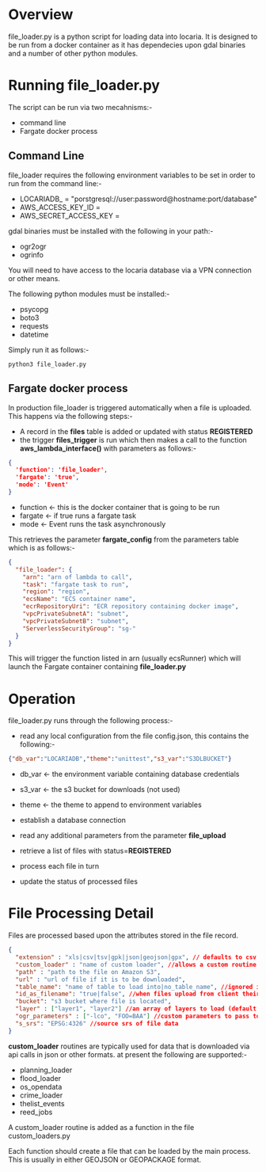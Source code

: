 # Overview

file_loader.py is a python script for loading data into locaria. It is designed to be run from a docker container as it has dependecies upon gdal binaries and a number of other python modules.

# Running file_loader.py

The script can be run via two mecahnisms:-

- command line
- Fargate docker process

## Command Line 

file_loader requires the following environment variables to be set in order to run from the command line:-

- LOCARIADB_<stage> = "porstgresql://user:password@hostname:port/database"
- AWS_ACCESS_KEY_ID = <An IAM credential that has read access to the S3 bucket for incoming files>
- AWS_SECRET_ACCESS_KEY = <As above>

gdal binaries must be installed with the following in your path:-

- ogr2ogr
- ogrinfo

You will need to have access to the locaria database via a VPN connection or other means.

The following python modules must be installed:-

- psycopg
- boto3
- requests
- datetime

Simply run it as follows:-

```shell
python3 file_loader.py
```

## Fargate docker process

In production file_loader is triggered automatically when a file is uploaded. This happens via the following steps:-

- A record in the **files** table is added or updated with status **REGISTERED**
- the trigger **files_trigger** is run which then makes a call to the function **aws_lambda_interface()** with parameters as follows:-

```json
{
  'function': 'file_loader', 
  'fargate': 'true', 
  'mode': 'Event'
}
```

- function <- this is the docker container that is going to be run
- fargate <- if true runs a fargate task
- mode <- Event runs the task asynchronously

This retrieves the parameter **fargate_config** from the parameters table which is as follows:-

```json
{
  "file_loader": {
    "arn": "arn of lambda to call",
    "task": "fargate task to run",
    "region": "region",
    "ecsName": "ECS container name",
    "ecrRepositoryUri": "ECR repository containing docker image",
    "vpcPrivateSubnetA": "subnet",
    "vpcPrivateSubnetB": "subnet",
    "ServerlessSecurityGroup": "sg-"
  }
}
```

This will trigger the function listed in arn (usually ecsRunner) which will launch the Fargate container containing **file_loader.py**

# Operation

file_loader.py runs through the following process:-

- read any local configuration from the file config.json, this contains the following:-

```json
{"db_var":"LOCARIADB","theme":"unittest","s3_var":"S3DLBUCKET"}
```
  - db_var <- the environment variable containing database credentials
  - s3_var <- the s3 bucket for downloads (not used)
  - theme <- the theme to append to environment variables


- establish a database connection
- read any additional parameters from the parameter **file_upload**
- retrieve a list of files with status=**REGISTERED**
- process each file in turn
- update the status of processed files

# File Processing Detail

Files are processed based upon the attributes stored in the file record. 

```json
{
  "extension" : "xls|csv|tsv|gpk|json|geojson|gpx", // defaults to csv
  "custom_loader" : "name of custom loader", //allows a custom routine to deal with file loading
  "path" : "path to the file on Amazon S3",
  "url" : "url of file if it is to be downloaded",
  "table_name": "name of table to load into|no_table_name", //ignored if id_as_filename set
  "id_as_filename": "true|false", //when files upload from client their path is set by the file_id this flag tells file_loader to compute the filename using this id and the extension
  "bucket": "s3 bucket where file is located",
  "layer" : ["layer1", "layer2"] //an array of layers to load (default all of them),
  "ogr_parameters" : ["-lco", "FOO=BAA"] //custom parameters to pass to ogr2ogr,
  "s_srs": "EPSG:4326" //source srs of file data
}
```

**custom_loader** routines are typically used for data that is downloaded via api calls in json or other formats. at present the following are supported:-

- planning_loader
- flood_loader
- os_opendata
- crime_loader
- thelist_events
- reed_jobs

A custom_loader routine is added as a function in the file custom_loaders.py

Each function should create a file that can be loaded by the main process. This is usually in either GEOJSON or GEOPACKAGE format.



